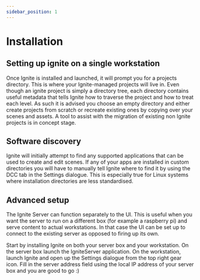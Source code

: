 ```yaml
---
sidebar_position: 1
---
```


# Installation
## Setting up ignite on a single workstation
Once Ignite is installed and launched, it will prompt you for a projects directory. This is where your Ignite-managed projects will live in. Even though an ignite project is simply a directory tree, each directory contains useful metadata that tells Ignite how to traverse the project and how to treat each level. As such it is advised you choose an empty directory and either create projects from scratch or recreate existing ones by copying over your scenes and assets. A tool to assist with the migration of existing non Ignite projects is in concept stage.

## Software discovery
Ignite will initially attempt to find any supported applications that can be used to create and edit scenes. If any of your apps are installed in custom directories you will have to manually tell Ignite where to find it by using the DCC tab in the Settings dialogue. This is especially true for Linux systems where installation directories are less standardised.

## Advanced setup
The Ignite Server can function separately to the UI. This is useful when you want the server to run on a different box (for example a raspberry pi) and serve content to actual workstations. In that case the UI can be set up to connect to the existing server as opposed to firing up its own.

Start by installing Ignite on both your server box and your workstation.
On the server box launch the IgniteServer application.
On the workstation, launch Ignite and open up the Settings dialogue from the top right gear icon. Fill in the server address field using the local IP address of your server box and you are good to go :)